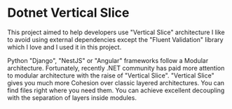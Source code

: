 # Dotnet Vertical Slice

This project aimed to help developers use "Vertical Slice" architecture 
I like to avoid using external dependencies except the "Fluent Validation" library which I love and I used it in this project.

Python "Django", "NestJS" or "Angular" frameworks follow a Modular architecture. Fortunately, recently .NET community has paid more attention to modular architecture with the raise of "Vertical Slice".
"Vertical Slice" gives you much more Cohesion over classic layered architectures. You can find files right where you need them. You can achieve excellent decoupling with the separation of layers inside modules. 

